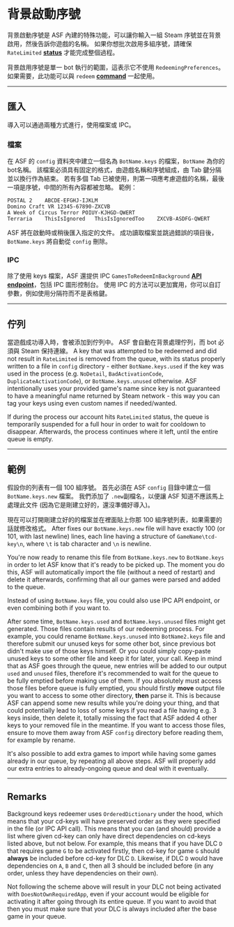 # 背景啟動序號

背景啟動序號是 ASF 內建的特殊功能，可以讓你輸入一組 Steam 序號並在背景啟用，然後告訴你遊戲的名稱。 如果你想批次啟用多組序號，請確保 `RateLimited` **[status](https://github.com/JustArchi/ArchiSteamFarm/wiki/FAQ#what-is-the-meaning-of-status-when-redeeming-a-key)** 才能完成整個過程。

背景啟用序號是單一 bot 執行的範圍，這表示它不使用 `RedeemingPreferences`。 如果需要，此功能可以與 `redeem` **[command](https://github.com/JustArchi/ArchiSteamFarm/wiki/Commands)** 一起使用。

* * *

## 匯入

導入可以通過兩種方式進行，使用檔案或 IPC。

### 檔案

在 ASF 的 `config` 資料夾中建立一個名為 `BotName.keys` 的檔案，`BotName` 為你的 bot名稱。 該檔案必須具有固定的格式，由遊戲名稱和序號組成，由 Tab 鍵分隔並以換行作為結束。 若有多個 Tab 已被使用，則第一項應考慮遊戲的名稱，最後一項是序號，中間的所有內容都被忽略。 範例：

    POSTAL 2    ABCDE-EFGHJ-IJKLM
    Domino Craft VR 12345-67890-ZXCVB
    A Week of Circus Terror POIUY-KJHGD-QWERT
    Terraria    ThisIsIgnored   ThisIsIgnoredToo    ZXCVB-ASDFG-QWERT
    

ASF 將在啟動時或稍後匯入指定的文件。 成功讀取檔案並跳過錯誤的項目後，`BotName.keys` 將自動從 `config` 刪除。

### IPC

除了使用 keys 檔案，ASF 還提供 IPC `GamesToRedeemInBackground` **[API endpoint](https://github.com/JustArchi/ArchiSteamFarm/wiki/IPC#post-apigamestoredeeminbackgroundbotname)**，包括 IPC 圖形控制台。 使用 IPC 的方法可以更加實用，你可以自訂參數，例如使用分隔符而不是表格鍵。

* * *

## 佇列

當遊戲成功導入時，會被添加到佇列中。 ASF 會自動在背景處理佇列，而 bot 必須與 Steam 保持連線。 A key that was attempted to be redeemed and did not result in `RateLimited` is removed from the queue, with its status properly written to a file in `config` directory - either `BotName.keys.used` if the key was used in the process (e.g. `NoDetail`, `BadActivationCode`, `DuplicateActivationCode`), or `BotName.keys.unused` otherwise. ASF intentionally uses your provided game's name since key is not guaranteed to have a meaningful name returned by Steam network - this way you can tag your keys using even custom names if needed/wanted.

If during the process our account hits `RateLimited` status, the queue is temporarily suspended for a full hour in order to wait for cooldown to disappear. Afterwards, the process continues where it left, until the entire queue is empty.

* * *

## 範例

假設你的列表有一個 100 組序號。 首先必須在 ASF `config` 目錄中建立一個 `BotName.keys.new` 檔案。 我們添加了 `.new`副檔名，以便讓 ASF 知道不應該馬上處理此文件 (因為它是剛建立好的，還沒準備好導入)。

現在可以打開剛建立好的的檔案並在裡面貼上你那 100 組序號列表，如果需要的話就修改格式。 After fixes our `BotName.keys.new` file will have exactly 100 (or 101, with last newline) lines, each line having a structure of `GameName\tcd-key\n`, where `\t` is tab character and `\n` is newline.

You're now ready to rename this file from `BotName.keys.new` to `BotName.keys` in order to let ASF know that it's ready to be picked up. The moment you do this, ASF will automatically import the file (without a need of restart) and delete it afterwards, confirming that all our games were parsed and added to the queue.

Instead of using `BotName.keys` file, you could also use IPC API endpoint, or even combining both if you want to.

After some time, `BotName.keys.used` and `BotName.keys.unused` files might get generated. Those files contain results of our redeeming process. For example, you could rename `BotName.keys.unused` into `BotName2.keys` file and therefore submit our unused keys for some other bot, since previous bot didn't make use of those keys himself. Or you could simply copy-paste unused keys to some other file and keep it for later, your call. Keep in mind that as ASF goes through the queue, new entries will be added to our output `used` and `unused` files, therefore it's recommended to wait for the queue to be fully emptied before making use of them. If you absolutely must access those files before queue is fully emptied, you should firstly **move** output file you want to access to some other directory, **then** parse it. This is because ASF can append some new results while you're doing your thing, and that could potentially lead to loss of some keys if you read a file having e.g. 3 keys inside, then delete it, totally missing the fact that ASF added 4 other keys to your removed file in the meantime. If you want to access those files, ensure to move them away from ASF `config` directory before reading them, for example by rename.

It's also possible to add extra games to import while having some games already in our queue, by repeating all above steps. ASF will properly add our extra entries to already-ongoing queue and deal with it eventually.

* * *

## Remarks

Background keys redeemer uses `OrderedDictionary` under the hood, which means that your cd-keys will have preserved order as they were specified in the file (or IPC API call). This means that you can (and should) provide a list where given cd-key can only have direct dependencies on cd-keys listed above, but not below. For example, this means that if you have DLC `D` that requires game `G` to be activated firstly, then cd-key for game `G` should **always** be included before cd-key for DLC `D`. Likewise, if DLC `D` would have dependencies on `A`, `B` and `C`, then all 3 should be included before (in any order, unless they have dependencies on their own).

Not following the scheme above will result in your DLC not being activated with `DoesNotOwnRequiredApp`, even if your account would be eligible for activating it after going through its entire queue. If you want to avoid that then you must make sure that your DLC is always included after the base game in your queue.